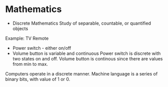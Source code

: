 # Mathematics

* Discrete Mathematics
Study of separable, countable, or quantified objects

Example:
TV Remote
* Power switch - either on/off
* Volume button is variable and continuous
Power switch is discrete with two states on and off.
Volume button is continous since there are values from min to max.

Computers operate in a discrete manner.
Machine language is a series of binary bits, with value of 1 or 0.

